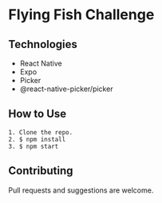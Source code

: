 # Flying Fish Challenge

## Technologies
- React Native
- Expo
- Picker
- @react-native-picker/picker

## How to Use
```
1. Clone the repo.
2. $ npm install
3. $ npm start
```

## Contributing

Pull requests and suggestions are welcome.
